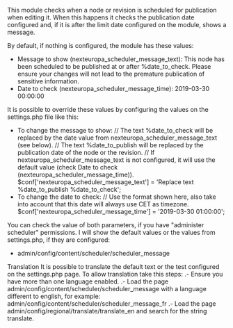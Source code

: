 This module checks when a node or revision is scheduled for publication when editing it.
When this happens it checks the publication date configured and, if it is after the limit date
configured on the module, shows a message.

By default, if nothing is configured, the module has these values:
* Message to show (nexteuropa_scheduler_message_text): 
    This node has been scheduled to be published at or after %date_to_check. Please ensure your changes will not lead to the premature publication of sensitive information.
* Date to check (nexteuropa_scheduler_message_time):
    2019-03-30 00:00:00

It is possible to override these values by configuring the values on the settings.php file like this:
* To change the message to show:
    // The text %date_to_check will be replaced by the date value from nexteuropa_scheduler_message_text (see below).
    // The text %date_to_publish will be replaced by the publication date of the node or the revision.
    // If nexteuropa_scheduler_message_text is not configured, it will use the default value (check Date to check (nexteuropa_scheduler_message_time)).
    $conf['nexteuropa_scheduler_message_text'] = 'Replace text %date_to_publish %date_to_check';  
* To change the date to check:
    // Use the format shown here, also take into account that this date will always use CET as timezone.
    $conf['nexteuropa_scheduler_message_time'] = '2019-03-30 01:00:00'; 

You can check the value of both parameters, if you have "administer scheduler" permissions. I will show the default values or the values from settings.php, if they are configured:
* admin/config/content/scheduler/scheduler_message

Translation
    It is possible to translate the default text or the test configured on the settings.php page.
    To allow translation take this steps:
    .- Ensure you have more than one language enabled.
    .- Load the page admin/config/content/scheduler/scheduler_message with a language different to english, for example:
            admin/config/content/scheduler/scheduler_message_fr
    .- Load the page admin/config/regional/translate/translate_en and search for the string translate.
